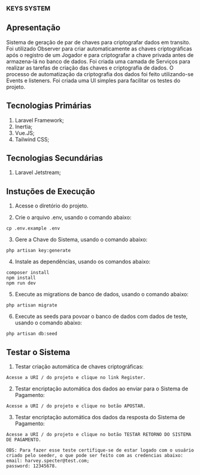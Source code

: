 ### KEYS SYSTEM

## Apresentação

Sistema de geração de par de chaves para criptografar dados em transito. Foi utilizado Observer para criar automaticamente as chaves criptográficas após o registro de um Jogador e para criptografar a chave privada antes de armazena-lá no banco de dados. Foi criada uma camada de Serviços para realizar as tarefas de criação das chaves e criptografia de dados. O processo de automatização da criptografia dos dados foi feito utilizando-se Events e listeners. Foi criada uma UI simples para facilitar os testes do projeto.

## Tecnologias Primárias

1. Laravel Framework;
2. Inertia;
3. Vue.JS;
4. Tailwind CSS;

## Tecnologias Secundárias

1. Laravel Jetstream;

## Instuções de Execução

1. Acesse o diretório do projeto.

2. Crie o arquivo .env, usando o comando abaixo:
```
cp .env.example .env
```

3. Gere a Chave do Sistema, usando o comando abaixo:
```
php artisan key:generate
```

4. Instale as dependências, usando os comandos abaixo:
```
composer install
npm install
npm run dev
```

5. Execute as migrations de banco de dados, usando o comando abaixo:
```
php artisan migrate
```

6. Execute as seeds para povoar o banco de dados com dados de teste, usando o comando abaixo:
```
php artisan db:seed
```

## Testar o Sistema

1. Testar criação automática de chaves criptográficas: 
```
Acesse a URI / do projeto e clique no link Register.
```

2. Testar encriptação automática dos dados ao enviar para o Sistema de Pagamento:
```
Acesse a URI / do projeto e clique no botão APOSTAR.
```

3. Testar encriptação automática dos dados da resposta do Sistema de Pagamento:
```
Acesse a URI / do projeto e clique no botão TESTAR RETORNO DO SISTEMA DE PAGAMENTO.

OBS: Para fazer esse teste certifique-se de estar logado com o usuário criado pelo seeder, o que pode ser feito com as credencias abaixo:
email: harvey.specter@test.com;
password: 12345678.
```
